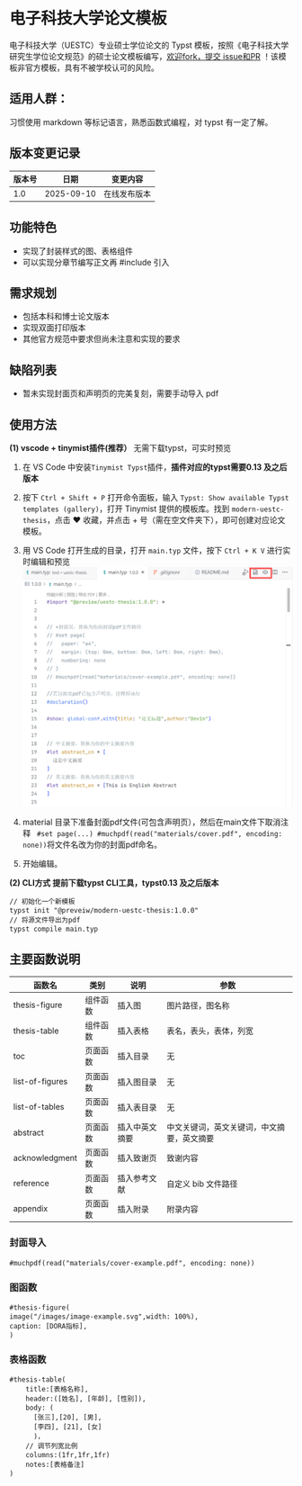 # 电子科技大学论文模板

电子科技大学（UESTC）专业硕士学位论文的 Typst 模板，按照《电子科技大学研究生学位论文规范》的硕士论文模板编写，[欢迎fork，提交 issue和PR](https://github.com/pldxxm/uestc-thesis/issues)
！该模板非官方模板，具有不被学校认可的风险。

## 适用人群：

习惯使用 markdown 等标记语言，熟悉函数式编程，对 typst 有一定了解。

## 版本变更记录

| 版本号 | 日期       | 变更内容 |
| ------ | ---------- | -------- |
| 1.0    | 2025-09-10 | 在线发布版本 |

## 功能特色

- 实现了封装样式的图、表格组件
- 可以实现分章节编写正文再 #include 引入

## 需求规划

- 包括本科和博士论文版本
- 实现双面打印版本
- 其他官方规范中要求但尚未注意和实现的要求

## 缺陷列表

- 暂未实现封面页和声明页的完美复刻，需要手动导入 pdf


## 使用方法

**(1) vscode  + tinymist插件(推荐）**
无需下载typst，可实时预览
1. 在 VS Code 中安装`Tinymist Typst`插件，**插件对应的typst需要0.13 及之后版本**
  

2. 按下 `Ctrl + Shift + P` 打开命令面板，输入 `Typst: Show available Typst templates (gallery)`，打开 Tinymist 提供的模板库。找到 `modern-uestc-thesis`，点击 ❤ 收藏，并点击 + 号（需在空文件夹下），即可创建对应论文模板。

3. 用 VS Code 打开生成的目录，打开 `main.typ` 文件，按下 `Ctrl + K V` 进行实时编辑和预览
![预览或导出](./template/images/usage.png)

4. material 目录下准备封面pdf文件(可包含声明页），然后在main文件下取消注释 ```
#set page(...)
#muchpdf(read("materials/cover.pdf", encoding: none))```将文件名改为你的封面pdf命名。

5. 开始编辑。


**(2) CLI方式**
**提前下载typst CLI工具，typst0.13 及之后版本**
```
// 初始化一个新模板
typst init "@preveiw/modern-uestc-thesis:1.0.0"
// 将源文件导出为pdf 
typst compile main.typ
```

## 主要函数说明

| 函数名          | 类别     | 说明           | 参数                                       |
| --------------- | -------- | -------------- | ------------------------------------------ |
| thesis-figure   | 组件函数 | 插入图         | 图片路径，图名称                           |
| thesis-table    | 组件函数 | 插入表格       | 表名，表头，表体，列宽                     |
| toc             | 页面函数 | 插入目录       | 无                                         |
| list-of-figures | 页面函数 | 插入图目录     | 无                                         |
| list-of-tables  | 页面函数 | 插入表目录     | 无                                         |
| abstract        | 页面函数 | 插入中英文摘要 | 中文关键词，英文关键词，中文摘要，英文摘要 |
| acknowledgment  | 页面函数 | 插入致谢页     | 致谢内容                                   |
| reference       | 页面函数 | 插入参考文献   | 自定义 bib 文件路径                        |
| appendix        | 页面函数 | 插入附录       | 附录内容                                   |



### 封面导入

```
#muchpdf(read("materials/cover-example.pdf", encoding: none))
```

### 图函数

```
#thesis-figure(
image("/images/image-example.svg",width: 100%),
caption: [DORA指标],
)
```

### 表格函数

```
#thesis-table(
    title:[表格名称],
    header:([姓名], [年龄], [性别]),
    body: (
      [张三],[20], [男],
      [李四], [21], [女]
      )，
    // 调节列宽比例
    columns:(1fr,1fr,1fr)
    notes:[表格备注]
)
```
